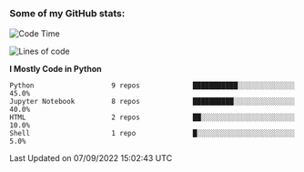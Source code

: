 ##
### Some of my GitHub stats:


<!--START_SECTION:waka-->
![Code Time](http://img.shields.io/badge/Code%20Time-0%20secs-blue)

![Lines of code](https://img.shields.io/badge/From%20Hello%20World%20I%27ve%20Written-9%20Million%20lines%20of%20code-blue)

**I Mostly Code in Python** 

```text
Python                   9 repos             ███████████░░░░░░░░░░░░░░   45.0% 
Jupyter Notebook         8 repos             ██████████░░░░░░░░░░░░░░░   40.0% 
HTML                     2 repos             ██░░░░░░░░░░░░░░░░░░░░░░░   10.0% 
Shell                    1 repo              █░░░░░░░░░░░░░░░░░░░░░░░░   5.0%

```



 Last Updated on 07/09/2022 15:02:43 UTC
<!--END_SECTION:waka-->

